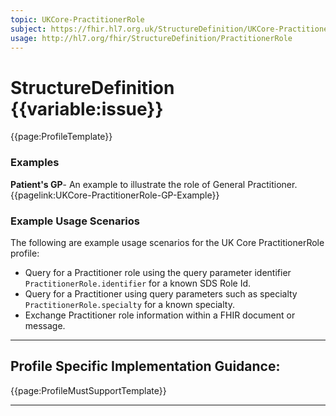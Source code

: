 ```yaml
---
topic: UKCore-PractitionerRole
subject: https://fhir.hl7.org.uk/StructureDefinition/UKCore-PractitionerRole
usage: http://hl7.org/fhir/StructureDefinition/PractitionerRole
---
```

# StructureDefinition {{variable:issue}}

<nocheck>
{{page:ProfileTemplate}}

<div id="Examples" class="tabcontent">
  <h3>Examples</h3>
<b>Patient's GP</b>- An example to illustrate the role of General Practitioner.
<br>
{{pagelink:UKCore-PractitionerRole-GP-Example}}
</div>
</nocheck>

<div id="ProfileGuidance">

### Example Usage Scenarios ###
The following are example usage scenarios for the UK Core PractitionerRole profile:

- Query for a Practitioner role using the query parameter identifier `PractitionerRole.identifier` for a known SDS Role Id.
- Query for a Practitioner using query parameters such as specialty `PractitionerRole.specialty` for a known specialty.
- Exchange Practitioner role information within a FHIR document or message.

<hr class="thickline">

## Profile Specific Implementation Guidance: ##

{{page:ProfileMustSupportTemplate}}

</div>

---